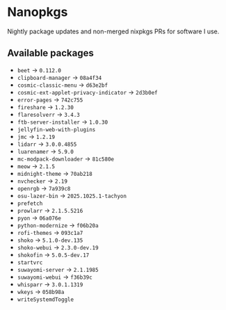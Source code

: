 <!--
SPDX-FileCopyrightText: 2025 Hana Kretzer <hanakretzer@gmail.com>

SPDX-License-Identifier: CC0-1.0
-->

# Nanopkgs

Nightly package updates and non-merged nixpkgs PRs for software I use.

## Available packages

- `beet` -> `0.112.0`
- `clipboard-manager` -> `08a4f34`
- `cosmic-classic-menu` -> `d63e2bf`
- `cosmic-ext-applet-privacy-indicator` -> `2d3b0ef`
- `error-pages` -> `742c755`
- `fireshare` -> `1.2.30`
- `flaresolverr` -> `3.4.3`
- `ftb-server-installer` -> `1.0.30`
- `jellyfin-web-with-plugins`
- `jmc` -> `1.2.19`
- `lidarr` -> `3.0.0.4855`
- `luarenamer` -> `5.9.0`
- `mc-modpack-downloader` -> `81c580e`
- `meow` -> `2.1.5`
- `midnight-theme` -> `70ab218`
- `nvchecker` -> `2.19`
- `openrgb` -> `7a939c8`
- `osu-lazer-bin` -> `2025.1025.1-tachyon`
- `prefetch`
- `prowlarr` -> `2.1.5.5216`
- `pyon` -> `06a076e`
- `python-modernize` -> `f06b20a`
- `rofi-themes` -> `093c1a7`
- `shoko` -> `5.1.0-dev.135`
- `shoko-webui` -> `2.3.0-dev.19`
- `shokofin` -> `5.0.5-dev.17`
- `startvrc`
- `suwayomi-server` -> `2.1.1985`
- `suwayomi-webui` -> `f36b39c`
- `whisparr` -> `3.0.1.1319`
- `wkeys` -> `058b98a`
- `writeSystemdToggle`
